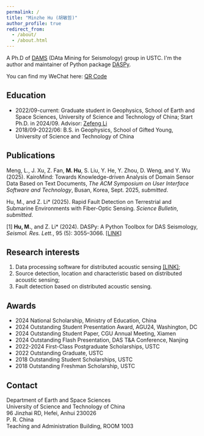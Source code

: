 ```yaml
---
permalink: /
title: "Minzhe Hu (胡敏哲)"
author_profile: true
redirect_from: 
  - /about/
  - /about.html
---
```


A Ph.D of [DAMS](https://en.dams.ustc.edu.cn/People/list.htm) (DAta Mining for Seismology) group in USTC. I'm the author and maintainer of Python package [DASPy](https://pypi.org/project/DASPy-toolbox/).

You can find my WeChat here: [QR Code](../images/Wechat_QRcode.png)

Education
------
* 2022/09-current: Graduate student in Geophysics, School of Earth and Space Sciences, University of Science and Technology of China; Start Ph.D. in 2024/09. Advisor: [Zefeng Li](https://ess.ustc.edu.cn/2022/0929/c32208a572141/page.htm)
* 2018/09-2022/06: B.S. in Geophysics, School of Gifted Young, University of Science and Technology of China

Publications
------
Meng, L., J. Xu, Z. Fan, **M. Hu**, S. Liu, Y. He, Y. Zhou, D. Weng, and Y. Wu (2025). KairoMind: Towards Knowledge-driven Analysis of Domain Sensor Data Based on Text Documents, *The ACM Symposium on User Interface Software and Technology*, Busan, Korea, Sept. 2025, *submitted*.

Hu, M., and Z. Li\* (2025). Rapid Fault Detection on Terrestrial and Submarine Environments with Fiber-Optic Sensing. *Science Bulletin*, *submitted*.

[1] **Hu, M.**, and Z. Li\* (2024). DASPy: A Python Toolbox for DAS Seismology, *Seismol. Res. Lett.*,  95 (5): 3055–3066. [[LINK]](https://pubs.geoscienceworld.org/ssa/srl/article/95/5/3055/645865/DASPy-A-Python-Toolbox-for-DAS-Seismology)

Research interests
------
1. Data processing software for distributed acoustic sensing [[LINK]](https://github.com/HMZ-03/DASPy/tree/main);
2. Source detection, location and characteristic based on distributed acoustic sensing;
3. Fault detection based on distributed acoustic sensing.

Awards
------
* 2024  National Scholarship, Ministry of Education, China
* 2024  Outstanding Student Presentation Award, AGU24, Washington, DC
* 2024  Outstanding Student Paper, CGU Annual Meeting, Xiamen
* 2024  Outstanding Flash Presentation, DAS T&A Conference, Nanjing
* 2022-2024  First-Class Postgraduate Scholarships, USTC
* 2022  Outstanding Graduate, USTC
* 2018  Outstanding Student Scholarships, USTC
* 2018  Outstanding Freshman Scholarship, USTC

Contact
------
Department of Earth and Space Sciences  
University of Science and Technology of China  
96 Jinzhai RD, Hefei, Anhui 230026  
P. R. China  
Teaching and Administration Building, ROOM 1003
